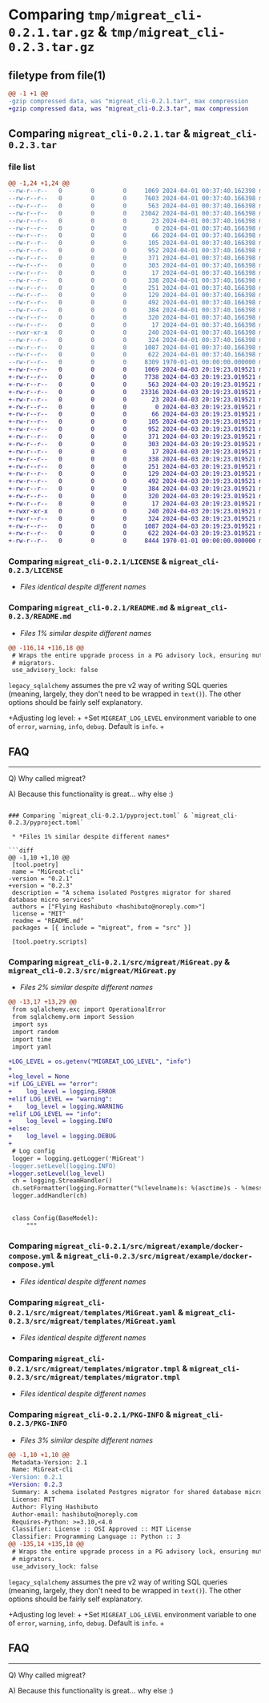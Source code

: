 # Comparing `tmp/migreat_cli-0.2.1.tar.gz` & `tmp/migreat_cli-0.2.3.tar.gz`

## filetype from file(1)

```diff
@@ -1 +1 @@
-gzip compressed data, was "migreat_cli-0.2.1.tar", max compression
+gzip compressed data, was "migreat_cli-0.2.3.tar", max compression
```

## Comparing `migreat_cli-0.2.1.tar` & `migreat_cli-0.2.3.tar`

### file list

```diff
@@ -1,24 +1,24 @@
--rw-r--r--   0        0        0     1069 2024-04-01 00:37:40.162398 migreat_cli-0.2.1/LICENSE
--rw-r--r--   0        0        0     7603 2024-04-01 00:37:40.166398 migreat_cli-0.2.1/README.md
--rw-r--r--   0        0        0      563 2024-04-01 00:37:40.166398 migreat_cli-0.2.1/pyproject.toml
--rw-r--r--   0        0        0    23042 2024-04-01 00:37:40.166398 migreat_cli-0.2.1/src/migreat/MiGreat.py
--rw-r--r--   0        0        0       23 2024-04-01 00:37:40.166398 migreat_cli-0.2.1/src/migreat/__init__.py
--rw-r--r--   0        0        0        0 2024-04-01 00:37:40.166398 migreat_cli-0.2.1/src/migreat/bin/__init__.py
--rw-r--r--   0        0        0       66 2024-04-01 00:37:40.166398 migreat_cli-0.2.1/src/migreat/bin/migreat
--rw-r--r--   0        0        0      105 2024-04-01 00:37:40.166398 migreat_cli-0.2.1/src/migreat/bin/migreat.py
--rw-r--r--   0        0        0      952 2024-04-01 00:37:40.166398 migreat_cli-0.2.1/src/migreat/example/docker-compose.yml
--rw-r--r--   0        0        0      371 2024-04-01 00:37:40.166398 migreat_cli-0.2.1/src/migreat/example/svc1/Dockerfile
--rw-r--r--   0        0        0      303 2024-04-01 00:37:40.166398 migreat_cli-0.2.1/src/migreat/example/svc1/MiGreat.yaml
--rw-r--r--   0        0        0       17 2024-04-01 00:37:40.166398 migreat_cli-0.2.1/src/migreat/example/svc1/requirements.txt
--rw-r--r--   0        0        0      338 2024-04-01 00:37:40.166398 migreat_cli-0.2.1/src/migreat/example/svc1/versions/0001_create_user_table.py
--rw-r--r--   0        0        0      251 2024-04-01 00:37:40.166398 migreat_cli-0.2.1/src/migreat/example/svc1/versions/0002_create_enum_type.py
--rw-r--r--   0        0        0      129 2024-04-01 00:37:40.166398 migreat_cli-0.2.1/src/migreat/example/svc1/versions/0003_alter_enum_type.py
--rw-r--r--   0        0        0      492 2024-04-01 00:37:40.166398 migreat_cli-0.2.1/src/migreat/example/svc1/versions/0004_create_shared_table.py
--rw-r--r--   0        0        0      384 2024-04-01 00:37:40.166398 migreat_cli-0.2.1/src/migreat/example/svc2/Dockerfile
--rw-r--r--   0        0        0      320 2024-04-01 00:37:40.166398 migreat_cli-0.2.1/src/migreat/example/svc2/MiGreat.yaml
--rw-r--r--   0        0        0       17 2024-04-01 00:37:40.166398 migreat_cli-0.2.1/src/migreat/example/svc2/requirements.txt
--rwxr-xr-x   0        0        0      240 2024-04-01 00:37:40.166398 migreat_cli-0.2.1/src/migreat/example/svc2/start.sh
--rw-r--r--   0        0        0      324 2024-04-01 00:37:40.166398 migreat_cli-0.2.1/src/migreat/example/svc2/versions/0001_create_fun_table.py
--rw-r--r--   0        0        0     1087 2024-04-01 00:37:40.166398 migreat_cli-0.2.1/src/migreat/templates/MiGreat.yaml
--rw-r--r--   0        0        0      622 2024-04-01 00:37:40.166398 migreat_cli-0.2.1/src/migreat/templates/migrator.tmpl
--rw-r--r--   0        0        0     8309 1970-01-01 00:00:00.000000 migreat_cli-0.2.1/PKG-INFO
+-rw-r--r--   0        0        0     1069 2024-04-03 20:19:23.019521 migreat_cli-0.2.3/LICENSE
+-rw-r--r--   0        0        0     7738 2024-04-03 20:19:23.019521 migreat_cli-0.2.3/README.md
+-rw-r--r--   0        0        0      563 2024-04-03 20:19:23.019521 migreat_cli-0.2.3/pyproject.toml
+-rw-r--r--   0        0        0    23316 2024-04-03 20:19:23.019521 migreat_cli-0.2.3/src/migreat/MiGreat.py
+-rw-r--r--   0        0        0       23 2024-04-03 20:19:23.019521 migreat_cli-0.2.3/src/migreat/__init__.py
+-rw-r--r--   0        0        0        0 2024-04-03 20:19:23.019521 migreat_cli-0.2.3/src/migreat/bin/__init__.py
+-rw-r--r--   0        0        0       66 2024-04-03 20:19:23.019521 migreat_cli-0.2.3/src/migreat/bin/migreat
+-rw-r--r--   0        0        0      105 2024-04-03 20:19:23.019521 migreat_cli-0.2.3/src/migreat/bin/migreat.py
+-rw-r--r--   0        0        0      952 2024-04-03 20:19:23.019521 migreat_cli-0.2.3/src/migreat/example/docker-compose.yml
+-rw-r--r--   0        0        0      371 2024-04-03 20:19:23.019521 migreat_cli-0.2.3/src/migreat/example/svc1/Dockerfile
+-rw-r--r--   0        0        0      303 2024-04-03 20:19:23.019521 migreat_cli-0.2.3/src/migreat/example/svc1/MiGreat.yaml
+-rw-r--r--   0        0        0       17 2024-04-03 20:19:23.019521 migreat_cli-0.2.3/src/migreat/example/svc1/requirements.txt
+-rw-r--r--   0        0        0      338 2024-04-03 20:19:23.019521 migreat_cli-0.2.3/src/migreat/example/svc1/versions/0001_create_user_table.py
+-rw-r--r--   0        0        0      251 2024-04-03 20:19:23.019521 migreat_cli-0.2.3/src/migreat/example/svc1/versions/0002_create_enum_type.py
+-rw-r--r--   0        0        0      129 2024-04-03 20:19:23.019521 migreat_cli-0.2.3/src/migreat/example/svc1/versions/0003_alter_enum_type.py
+-rw-r--r--   0        0        0      492 2024-04-03 20:19:23.019521 migreat_cli-0.2.3/src/migreat/example/svc1/versions/0004_create_shared_table.py
+-rw-r--r--   0        0        0      384 2024-04-03 20:19:23.019521 migreat_cli-0.2.3/src/migreat/example/svc2/Dockerfile
+-rw-r--r--   0        0        0      320 2024-04-03 20:19:23.019521 migreat_cli-0.2.3/src/migreat/example/svc2/MiGreat.yaml
+-rw-r--r--   0        0        0       17 2024-04-03 20:19:23.019521 migreat_cli-0.2.3/src/migreat/example/svc2/requirements.txt
+-rwxr-xr-x   0        0        0      240 2024-04-03 20:19:23.019521 migreat_cli-0.2.3/src/migreat/example/svc2/start.sh
+-rw-r--r--   0        0        0      324 2024-04-03 20:19:23.019521 migreat_cli-0.2.3/src/migreat/example/svc2/versions/0001_create_fun_table.py
+-rw-r--r--   0        0        0     1087 2024-04-03 20:19:23.019521 migreat_cli-0.2.3/src/migreat/templates/MiGreat.yaml
+-rw-r--r--   0        0        0      622 2024-04-03 20:19:23.019521 migreat_cli-0.2.3/src/migreat/templates/migrator.tmpl
+-rw-r--r--   0        0        0     8444 1970-01-01 00:00:00.000000 migreat_cli-0.2.3/PKG-INFO
```

### Comparing `migreat_cli-0.2.1/LICENSE` & `migreat_cli-0.2.3/LICENSE`

 * *Files identical despite different names*

### Comparing `migreat_cli-0.2.1/README.md` & `migreat_cli-0.2.3/README.md`

 * *Files 1% similar despite different names*

```diff
@@ -116,14 +116,18 @@
 # Wraps the entire upgrade process in a PG advisory lock, ensuring mutual exclusion on concurrent
 # migrators.
 use_advisory_lock: false
 ```
 
 `legacy_sqlalchemy` assumes the pre v2 way of writing SQL queries (meaning, largely, they don't need to be wrapped in `text()`).  The other options should be fairly self explanatory.
 
+Adjusting log level:
+
+Set `MIGREAT_LOG_LEVEL` environment variable to one of `error`, `warning`, `info`, `debug`.  Default is `info`.
+
 ## FAQ
 ---
 
 Q) Why called migreat?
 
 A) Because this functionality is great... why else :)
```

### Comparing `migreat_cli-0.2.1/pyproject.toml` & `migreat_cli-0.2.3/pyproject.toml`

 * *Files 1% similar despite different names*

```diff
@@ -1,10 +1,10 @@
 [tool.poetry]
 name = "MiGreat-cli"
-version = "0.2.1"
+version = "0.2.3"
 description = "A schema isolated Postgres migrator for shared database micro services"
 authors = ["Flying Hashibuto <hashibuto@noreply.com>"]
 license = "MIT"
 readme = "README.md"
 packages = [{ include = "migreat", from = "src" }]
 
 [tool.poetry.scripts]
```

### Comparing `migreat_cli-0.2.1/src/migreat/MiGreat.py` & `migreat_cli-0.2.3/src/migreat/MiGreat.py`

 * *Files 2% similar despite different names*

```diff
@@ -13,17 +13,29 @@
 from sqlalchemy.exc import OperationalError
 from sqlalchemy.orm import Session
 import sys
 import random
 import time
 import yaml
 
+LOG_LEVEL = os.getenv("MIGREAT_LOG_LEVEL", "info")
+
+log_level = None
+if LOG_LEVEL == "error":
+    log_level = logging.ERROR
+elif LOG_LEVEL == "warning":
+    log_level = logging.WARNING
+elif LOG_LEVEL == "info":
+    log_level = logging.INFO
+else:
+    log_level = logging.DEBUG
+
 # Log config
 logger = logging.getLogger('MiGreat')
-logger.setLevel(logging.INFO)
+logger.setLevel(log_level)
 ch = logging.StreamHandler()
 ch.setFormatter(logging.Formatter("%(levelname)s: %(asctime)s - %(message)s"))
 logger.addHandler(ch)
 
 
 class Config(BaseModel):
     """
```

### Comparing `migreat_cli-0.2.1/src/migreat/example/docker-compose.yml` & `migreat_cli-0.2.3/src/migreat/example/docker-compose.yml`

 * *Files identical despite different names*

### Comparing `migreat_cli-0.2.1/src/migreat/templates/MiGreat.yaml` & `migreat_cli-0.2.3/src/migreat/templates/MiGreat.yaml`

 * *Files identical despite different names*

### Comparing `migreat_cli-0.2.1/src/migreat/templates/migrator.tmpl` & `migreat_cli-0.2.3/src/migreat/templates/migrator.tmpl`

 * *Files identical despite different names*

### Comparing `migreat_cli-0.2.1/PKG-INFO` & `migreat_cli-0.2.3/PKG-INFO`

 * *Files 3% similar despite different names*

```diff
@@ -1,10 +1,10 @@
 Metadata-Version: 2.1
 Name: MiGreat-cli
-Version: 0.2.1
+Version: 0.2.3
 Summary: A schema isolated Postgres migrator for shared database micro services
 License: MIT
 Author: Flying Hashibuto
 Author-email: hashibuto@noreply.com
 Requires-Python: >=3.10,<4.0
 Classifier: License :: OSI Approved :: MIT License
 Classifier: Programming Language :: Python :: 3
@@ -135,14 +135,18 @@
 # Wraps the entire upgrade process in a PG advisory lock, ensuring mutual exclusion on concurrent
 # migrators.
 use_advisory_lock: false
 ```
 
 `legacy_sqlalchemy` assumes the pre v2 way of writing SQL queries (meaning, largely, they don't need to be wrapped in `text()`).  The other options should be fairly self explanatory.
 
+Adjusting log level:
+
+Set `MIGREAT_LOG_LEVEL` environment variable to one of `error`, `warning`, `info`, `debug`.  Default is `info`.
+
 ## FAQ
 ---
 
 Q) Why called migreat?
 
 A) Because this functionality is great... why else :)
```

